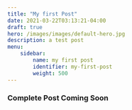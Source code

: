 ```yaml
---
title: "My first Post"
date: 2021-03-22T03:13:21-04:00
draft: true
hero: /images/images/default-hero.jpg
description: a test post 
menu:
    sidebar:
        name: my first post
        identifier: my-first-post
        weight: 500
---
```


### Complete Post Coming Soon